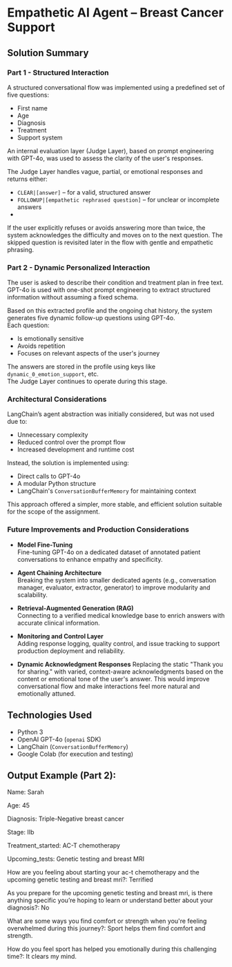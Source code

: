 # Empathetic AI Agent – Breast Cancer Support

## Solution Summary

### Part 1 - Structured Interaction

A structured conversational flow was implemented using a predefined set of five questions:
- First name
- Age
- Diagnosis
- Treatment
- Support system

An internal evaluation layer (Judge Layer), based on prompt engineering with GPT-4o, was used to assess the clarity of the user's responses.

The Judge Layer handles vague, partial, or emotional responses and returns either:
- `CLEAR|[answer]` – for a valid, structured answer
- `FOLLOWUP|[empathetic rephrased question]` – for unclear or incomplete answers
- 
If the user explicitly refuses or avoids answering more than twice, the system acknowledges the difficulty and moves on to the next question. The skipped question is revisited later in the flow with gentle and empathetic phrasing.

### Part 2 - Dynamic Personalized Interaction

The user is asked to describe their condition and treatment plan in free text.  
GPT-4o is used with one-shot prompt engineering to extract structured information without assuming a fixed schema.

Based on this extracted profile and the ongoing chat history, the system generates five dynamic follow-up questions using GPT-4o.  
Each question:
- Is emotionally sensitive
- Avoids repetition
- Focuses on relevant aspects of the user's journey

The answers are stored in the profile using keys like `dynamic_0_emotion_support`, etc.  
The Judge Layer continues to operate during this stage.

### Architectural Considerations

LangChain’s agent abstraction was initially considered, but was not used due to:
- Unnecessary complexity
- Reduced control over the prompt flow
- Increased development and runtime cost

Instead, the solution is implemented using:
- Direct calls to GPT-4o
- A modular Python structure
- LangChain's `ConversationBufferMemory` for maintaining context

This approach offered a simpler, more stable, and efficient solution suitable for the scope of the assignment.

### Future Improvements and Production Considerations

* **Model Fine-Tuning**  
  Fine-tuning GPT-4o on a dedicated dataset of annotated patient conversations to enhance empathy and specificity.

* **Agent Chaining Architecture**  
  Breaking the system into smaller dedicated agents (e.g., conversation manager, evaluator, extractor, generator) to improve modularity and scalability.

* **Retrieval-Augmented Generation (RAG)**  
  Connecting to a verified medical knowledge base to enrich answers with accurate clinical information.

* **Monitoring and Control Layer**  
  Adding response logging, quality control, and issue tracking to support production deployment and reliability.
  
* **Dynamic Acknowledgment Responses**
  Replacing the static "Thank you for sharing." with varied, context-aware acknowledgments based on the content or emotional tone of the user's answer.
  This would improve conversational flow and make interactions feel more natural and emotionally attuned.


## Technologies Used

- Python 3
- OpenAI GPT-4o (`openai` SDK)
- LangChain (`ConversationBufferMemory`)
- Google Colab (for execution and testing)

## Output Example (Part 2):

Name: Sarah

Age: 45

Diagnosis: Triple-Negative breast cancer

Stage: IIb

Treatment_started: AC-T chemotherapy

Upcoming_tests: Genetic testing and breast MRI

How are you feeling about starting your ac-t chemotherapy and the upcoming genetic testing and breast mri?: Terrified

As you prepare for the upcoming genetic testing and breast mri, is there anything specific you’re hoping to learn or understand better about your diagnosis?: No

What are some ways you find comfort or strength when you're feeling overwhelmed during this journey?: Sport helps them find comfort and strength.

How do you feel sport has helped you emotionally during this challenging time?: It clears my mind.
